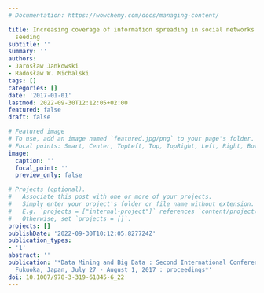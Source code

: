 ```yaml
---
# Documentation: https://wowchemy.com/docs/managing-content/

title: Increasing coverage of information spreading in social networks with supporting
  seeding
subtitle: ''
summary: ''
authors:
- Jarosław Jankowski
- Radosław W. Michalski
tags: []
categories: []
date: '2017-01-01'
lastmod: 2022-09-30T12:12:05+02:00
featured: false
draft: false

# Featured image
# To use, add an image named `featured.jpg/png` to your page's folder.
# Focal points: Smart, Center, TopLeft, Top, TopRight, Left, Right, BottomLeft, Bottom, BottomRight.
image:
  caption: ''
  focal_point: ''
  preview_only: false

# Projects (optional).
#   Associate this post with one or more of your projects.
#   Simply enter your project's folder or file name without extension.
#   E.g. `projects = ["internal-project"]` references `content/project/deep-learning/index.md`.
#   Otherwise, set `projects = []`.
projects: []
publishDate: '2022-09-30T10:12:05.827724Z'
publication_types:
- '1'
abstract: ''
publication: '*Data Mining and Big Data : Second International Conference, DMDB 2017,
  Fukuoka, Japan, July 27 - August 1, 2017 : proceedings*'
doi: 10.1007/978-3-319-61845-6_22
---
```

